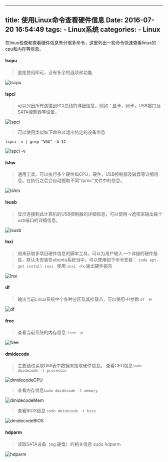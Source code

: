 -----
title: 使用Linux命令查看硬件信息
Date: 2016-07-20 16:54:49
tags: 
    - Linux系统
categories:
    - Linux 
-----

在linux检查和查看硬件信息有分很多命令，这里列出一些命令快速查看linux的cpu和内存等信息。

<!-- more -->

#### lscpu

> 直接使用即可，没有多余的选项和功能
  
![lscpu](http://s3.51cto.com/wyfs02/M01/79/26/wKioL1aKKrSCJby_AAI8_6qrUIM167.jpg-s_4117306760.jpg)

#### lspci

> 可以列出所有连接到PCI总线的详细信息，例如：显卡，网卡，USB接口及SATA控制器等设备。

    
![lspci](http://s4.51cto.com/wyfs02/M02/79/28/wKiom1aKKpDhH1sxAAStC5wze8s439.jpg-s_281774679.jpg)
     
> 可以使用类似如下命令过滤出特定的设备信息
 
```
lspci -v | grep "VGA" -A 12 
```

![lspci -v](http://s3.51cto.com/wyfs02/M02/79/26/wKioL1aKKrWTqCqyAALHHCOHEfE161.jpg-s_312483012.jpg)

#### lshw

> 通用工具，可以执行多个硬件如CPU，硬件，USB控制器及磁盘等详细信息。在执行之后会自动提取不同"/proc"文件中的信息。

![lshm](http://s3.51cto.com/wyfs02/M00/79/28/wKiom1aKKpGxhBUmAAQM7upzkak684.jpg-s_4216048.jpg)

#### lsusb

> 显示连接到此计算机的USB控制器的详细信息，可以使用-v选项来输出每个usb端口的详细信息。

![lsusb](http://s1.51cto.com/wyfs02/M00/79/26/wKioL1aKKriyjHmiAAIpnCpeKHo610.jpg-s_1499982087.jpg)

#### lnxi

> 用来获取多项目硬件信息的脚本工具，可以为用户输入一个详细的硬件报告，默认未安装在ubuntu系统当中，可以使用如下命令安装： `sudo apt-get install inxi `
> 使用 `inxi -Fx` 输出硬件报告

![lnxi](http://s1.51cto.com/wyfs02/M01/79/28/wKiom1aKKpSjbhLcAAS78cVW3XE252.jpg-s_3500452332.jpg)

#### df

> 输出当前Linux系统中个各种分区及其挂载点，可以使用-H参数
`df -H`

![df](http://s3.51cto.com/wyfs02/M01/79/28/wKiom1aKKpTQhNhmAAFTK1FKyU4499.jpg-s_1456998239.jpg)

#### free

> 查看当前系统的内存信息
> `free -m`

![free](http://s3.51cto.com/wyfs02/M02/79/26/wKioL1aKKrnRL10pAADkoB1CGrA170.jpg-s_4179713956.jpg)

#### dmidecode

> 主要通过读取DMI表中数据来提取硬件信息。
> 查看CPU信息`sudo dmidecode -t processor `

![dmidecodeCPU](http://s3.51cto.com/wyfs02/M01/79/26/wKioL1aKKrmyEVdzAAOobhhPZYA272.jpg-s_473852599.jpg)

> 查看内存信息`sudo dmidecode -t memory `

![dmidecodeMem](http://s1.51cto.com/wyfs02/M02/79/28/wKiom1aKKpTS1nSrAANCHj_cjjc379.jpg-s_3802672851.jpg)

> 查看BIOS信息 `sudo dmidecode -t bios `

![dmidecodeBIOS](http://s1.51cto.com/wyfs02/M00/79/26/wKioL1aKKrmRu65NAANAzXQhf0k921.jpg-s_1728054736.jpg)

#### hdparm

> 读取SATA设备（eg.硬盘）的相关信息
> sudo hdparm

![hdparm](http://s5.51cto.com/wyfs02/M00/79/28/wKiom1aKKpXj2PXqAAIRBgzXTY0260.jpg-s_1492070872.jpg)
